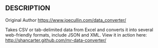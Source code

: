 ## DESCRIPTION
Original Author https://www.joecullin.com/data_converter/

Takes CSV or tab-delimited data from Excel and converts it into several web-friendly formats, include JSON and XML.
View it in action here: http://shancarter.github.com/mr-data-converter/
